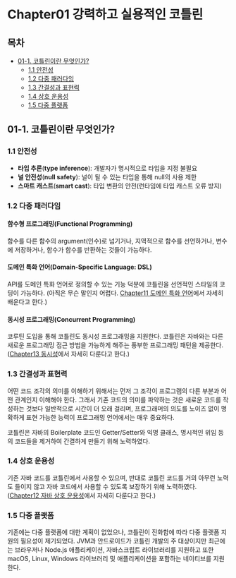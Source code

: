 # Chapter01 강력하고 실용적인 코틀린

## 목차

- [01-1. 코틀린이란 무엇인가?](#01-1-코틀린이란-무엇인가)
    - [1.1 안전성](#11-안전성)
    - [1.2 다중 패러다임](#12-다중-패러다임)
    - [1.3 간결성과 표현력](#13-간결성과-표현력)
    - [1.4 상호 운용성](#14-상호-운용성)
    - [1.5 다중 플랫폼](#15-다중-플랫폼)

## 01-1. 코틀린이란 무엇인가?

### 1.1 안전성

- **타입 추론**(**type inference**): 개발자가 명시적으로 타입을 지정 불필요
- **널 안전성**(**null safety**): 널이 될 수 있는 타입을 통해 null의 사용 제한
- **스마트 캐스트**(**smart cast**): 타입 변환의 안전(런타임에 타입 캐스트 오류 방지)

### 1.2 다중 패러다임

#### 함수형 프로그래밍(Functional Programming)

함수를 다른 함수의 argument(인수)로 넘기거나, 지역적으로 함수를 선언하거나, 변수에 저장하거나, 함수가 함수를 반환하는 것들이 가능하다.

#### 도메인 특화 언어(Domain-Specific Language: DSL)

API를 도메인 특화 언어로 정의할 수 있는 기능 덕분에 코틀린을 선언적인 스타일의 코딩이 가능하다.
(아직은 무슨 말인지 어렵다. [Chapter11 도메인 특화 언어](#)에서 자세히 배운다고 한다.)

#### 동시성 프로그래밍(Concurrent Programming)

코루틴 도입을 통해 코틀린도 동시성 프로그래밍을 지원한다. 코틀린은 자바와는 다른 새로운 프로그래밍 접근 방법을 가능하게 해주는 풍부한 프로그래밍 패턴을 제공한다.
([Chapter13 동시성](#)에서 자세히 다룬다고 한다.)

### 1.3 간결성과 표현력

어떤 코드 조각의 의미를 이해하기 위해서는 먼저 그 조각이 프로그램의 다른 부분과 어떤 관계인지 이해해야 한다.
그래서 기존 코드의 의미를 파악하는 것은 새로운 코드를 작성하는 것보다 일반적으로 시간이 더 오래 걸리며, 프로그래머의 의도를 노이즈 없이 명확하게 표현 가능한 능력이 프로그래밍 언어에서는 매우 중요하다.

코틀린은 자바의 Boilerplate 코드인 Getter/Setter와 익명 클래스, 명시적인 위임 등의 코드들을 제거하여 간결하게 만들기 위해 노력하였다.

### 1.4 상호 운용성

기존 자바 코드를 코틀린에서 사용할 수 있으며, 반대로 코틀린 코드를 거의 아무런 노력도 들이지 않고 자바 코드에서 사용할 수 있도록 보장하기 위해 노력하였다.
([Chapter12 자바 상호 운용성](#)에서 자세히 다룬다고 한다.)

### 1.5 다중 플랫폼

기존에는 다중 플랫폼에 대한 계획이 없었으나, 코틀린이 진화함에 따라 다중 플랫폼 지원의 필요성이 제기되었다.
JVM과 안드로이드가 코틀린 개발의 주 대상이지만 최근에는 브라우저나 Node.js 애플리케이션, 자바스크립트 라이브러리를 지원하고
또한 macOS, Linux, Windows 라이브러리 및 애플리케이션을 포함하는 네이티브를 지원한다.